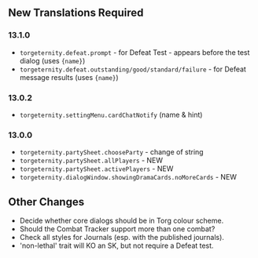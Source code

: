 ## New Translations Required

### 13.1.0
- `torgeternity.defeat.prompt` - for Defeat Test - appears before the test dialog (uses `{name}`)
- `torgeternity.defeat.outstanding/good/standard/failure` - for Defeat message results (uses `{name}`)

### 13.0.2
- `torgeternity.settingMenu.cardChatNotify` (name & hint)

### 13.0.0
- `torgeternity.partySheet.chooseParty` - change of string
- `torgeternity.partySheet.allPlayers` - NEW
- `torgeternity.partySheet.activePlayers` - NEW
- `torgeternity.dialogWindow.showingDramaCards.noMoreCards` - NEW

## Other Changes

- Decide whether core dialogs should be in Torg colour scheme.
- Should the Combat Tracker support more than one combat?
- Check all styles for Journals (esp. with the published journals).
- 'non-lethal' trait will KO an SK, but not require a Defeat test.